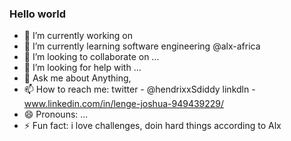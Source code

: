 ### Hello world

- 🔭 I’m currently working on 
- 🌱 I’m currently learning software engineering @alx-africa
- 👯 I’m looking to collaborate on ...
- 🤔 I’m looking for help with ...
- 💬 Ask me about Anything, 
- 📫 How to reach me: twitter - @hendrixxSdiddy
                      linkdln - www.linkedin.com/in/lenge-joshua-949439229/
- 😄 Pronouns: ...
- ⚡ Fun fact: i love challenges, doin hard things according to Alx

